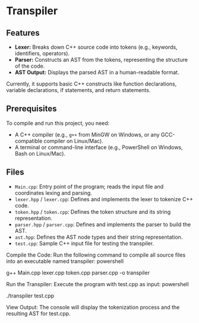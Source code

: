 # Transpiler

## Features
- **Lexer:** Breaks down C++ source code into tokens (e.g., keywords, identifiers, operators).
- **Parser:** Constructs an AST from the tokens, representing the structure of the code.
- **AST Output:** Displays the parsed AST in a human-readable format.

Currently, it supports basic C++ constructs like function declarations, variable declarations, if statements, and return statements.

## Prerequisites
To compile and run this project, you need:
- A C++ compiler (e.g., `g++` from MinGW on Windows, or any GCC-compatible compiler on Linux/Mac).
- A terminal or command-line interface (e.g., PowerShell on Windows, Bash on Linux/Mac).

## Files
- `Main.cpp`: Entry point of the program; reads the input file and coordinates lexing and parsing.
- `lexer.hpp` / `lexer.cpp`: Defines and implements the lexer to tokenize C++ code.
- `token.hpp` / `token.cpp`: Defines the token structure and its string representation.
- `parser.hpp` / `parser.cpp`: Defines and implements the parser to build the AST.
- `ast.hpp`: Defines the AST node types and their string representation.
- `test.cpp`: Sample C++ input file for testing the transpiler.

Compile the Code: Run the following command to compile all source files into an executable named transpiler:
powershell

g++ Main.cpp lexer.cpp token.cpp parser.cpp -o transpiler

Run the Transpiler: Execute the program with test.cpp as input:
powershell

./transpiler test.cpp

View Output: The console will display the tokenization process and the resulting AST for test.cpp.
